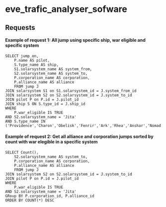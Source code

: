 # eve_trafic_analyser_sofware


## Requests

#### Example of request 1: All jump using specific ship, war eligible and specific system
```
SELECT jump_on,
	P.name AS pilot, 
	S.type_name AS ship,
    S1.solarsystem_name AS system_from, 
    S2.solarsystem_name AS system_to,
    P.corporation_name AS corporation,
    P.alliance_name AS alliance
    FROM jump J
JOIN solarsystem S1 on S1.solarsystem_id = J.system_from_id
JOIN solarsystem S2 on S2.solarsystem_id = J.system_to_id
JOIN pilot P on P.id = J.pilot_id
JOIN ship S ON S.type_id = J.ship_id
WHERE 
	P.war_eligible IS TRUE
AND S2.solarsystem_name = 'Jita'
AND S.type_name IN ('Providence','Charon','Obelisk','Fenrir','Ark','Rhea','Anshar','Nomad')
```

#### Example of request 2: Get all alliance and corporation jumps sorted by count with war elegible in a specific system
```
SELECT Count(),
    S2.solarsystem_name AS system_to,
    P.corporation_name AS corporation,
    P.alliance_name AS alliance
    FROM jump J
JOIN solarsystem S2 on S2.solarsystem_id = J.system_to_id
JOIN pilot P on P.id = J.pilot_id
WHERE 
	P.war_eligible IS TRUE
AND S2.solarsystem_name = 'Jita'
GRoup BY P.corporation_id, P.alliance_id
ORDER BY COUNT(*) DESC
```
